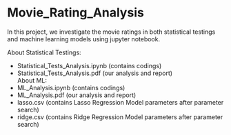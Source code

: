 # Movie_Rating_Analysis

In this project, we investigate the movie ratings in both statistical testings and machine learning models using jupyter notebook.

About Statistical Testings:
  - Statistical_Tests_Analysis.ipynb (contains codings)
  - Statistical_Tests_Analysis.pdf (our analysis and report)  
About ML:
  - ML_Analysis.ipynb (contains codings)
  - ML_Analysis.pdf (our analysis and report)
  - lasso.csv (contains Lasso Regression Model parameters after parameter search)
  - ridge.csv (contains Ridge Regression Model parameters after parameter search)
